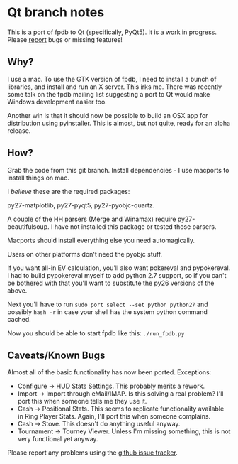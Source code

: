 Qt branch notes
===============

This is a port of fpdb to Qt (specifically, PyQt5).  It is a work in
progress.  Please
[report](https://github.com/philroberts/FPDB-for-OSX/issues) bugs or
missing features!

Why?
----

I use a mac.  To use the GTK version of fpdb, I need to install a
bunch of libraries, and install and run an X server.  This irks me.
There was recently some talk on the fpdb mailing list suggesting a
port to Qt would make Windows development easier too.

Another win is that it should now be possible to build an OSX app for
distribution using pyinstaller.  This is almost, but not quite, ready
for an alpha release.

How?
----

Grab the code from this git branch.  Install dependencies - I use
macports to install things on mac.

I _believe_ these are the required packages:

py27-matplotlib, py27-pyqt5, py27-pyobjc-quartz.

A couple of the HH parsers (Merge and Winamax) require
py27-beautifulsoup.  I have not installed this package or tested those
parsers.

Macports should install everything else you need automagically.

Users on other platforms don't need the pyobjc stuff.

If you want all-in EV calculation, you'll also want pokereval and
pypokereval.  I had to build pypokereval myself to add python 2.7
support, so if you can't be bothered with that you'll want to
substitute the py26 versions of the above.

Next you'll have to run `sudo port select --set python python27` and
possibly `hash -r` in case your shell has the system python command
cached.

Now you should be able to start fpdb like this:
`./run_fpdb.py`

Caveats/Known Bugs
------------------

Almost all of the basic functionality has now been ported.  Exceptions:

* Configure -> HUD Stats Settings.  This probably merits a rework.
* Import -> Import through eMail/IMAP.  Is this solving a real problem?  I'll port this when someone tells me they use it.
* Cash -> Positional Stats.  This seems to replicate functionality available in Ring Player Stats.  Again, I'll port this when someone complains.
* Cash -> Stove.  This doesn't do anything useful anyway.
* Tournament -> Tourney Viewer.  Unless I'm missing something, this is not very functional yet anyway.

Please report any problems using the
[github issue tracker](https://github.com/philroberts/FPDB-for-OSX/issues).
